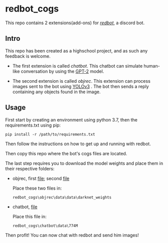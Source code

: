 # redbot_cogs
This repo contains 2 extensions(add-ons) for [*redbot*](https://github.com/Cog-Creators/Red-DiscordBot), a discord bot.

## Intro
This repo has been created as a highschool project, and as such any feedback is welcome.

- The first extension is called *chatbot*. This chatbot can simulate human-like conversation by using the [GPT-2](https://github.com/openai/gpt-2) model.

- The second extension is called *objrec*. This extension can process images sent to the bot using [YOLOv3](https://github.com/wizyoung/YOLOv3_TensorFlow) . The bot then sends a reply containing any objects found in the image.

## Usage
First start by creating an environment using python 3.7, then the requirements.txt using pip:

```
pip install -r /path/to/requirements.txt
``` 

Then follow the instructions on how to get up and running with redbot.

Then copy this repo where the bot's cogs files are located.

The last step requires you to download the model weights and place them in their respective folders:

- objrec, first [file](https://1drv.ms/u/s!Annk_cU7Ejkpg06Hq-S6DXEoMawQ?e=Z17Dbr); second [file](https://1drv.ms/u/s!Annk_cU7Ejkpg0_cvAXOVBt5wQ-v?e=VeWulX)
    
    
    Place these two files in:
    ```
    redbot_cogs\objrec\data\data\darknet_weights
    ```

- chatbot, [file](https://1drv.ms/u/s!Annk_cU7Ejkpg1BBRdQZTixrhAWP?e=adUeXi)


    Place this file in:
    ```
    redbot_cogs\chatbot\data\774M
    ```
    
Then profit! You can now chat with redbot and send him images!